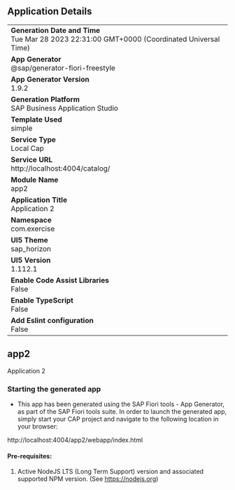 ## Application Details
|               |
| ------------- |
|**Generation Date and Time**<br>Tue Mar 28 2023 22:31:00 GMT+0000 (Coordinated Universal Time)|
|**App Generator**<br>@sap/generator-fiori-freestyle|
|**App Generator Version**<br>1.9.2|
|**Generation Platform**<br>SAP Business Application Studio|
|**Template Used**<br>simple|
|**Service Type**<br>Local Cap|
|**Service URL**<br>http://localhost:4004/catalog/
|**Module Name**<br>app2|
|**Application Title**<br>Application 2|
|**Namespace**<br>com.exercise|
|**UI5 Theme**<br>sap_horizon|
|**UI5 Version**<br>1.112.1|
|**Enable Code Assist Libraries**<br>False|
|**Enable TypeScript**<br>False|
|**Add Eslint configuration**<br>False|

## app2

Application 2

### Starting the generated app

-   This app has been generated using the SAP Fiori tools - App Generator, as part of the SAP Fiori tools suite.  In order to launch the generated app, simply start your CAP project and navigate to the following location in your browser:

http://localhost:4004/app2/webapp/index.html

#### Pre-requisites:

1. Active NodeJS LTS (Long Term Support) version and associated supported NPM version.  (See https://nodejs.org)


